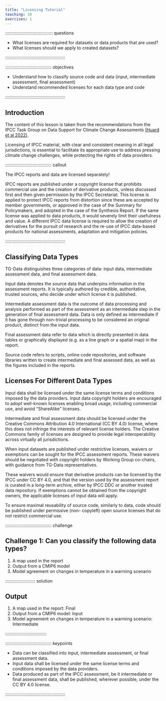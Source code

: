 ```yaml
---
title: "Licensing Tutorial"
teaching: 10
exercises: 1
---
```


:::::::::::::::::::::::::::::::::::::: questions

- What licenses are required for datasets or data products that are used?
- What licenses should we apply to created datasets?

::::::::::::::::::::::::::::::::::::::::::::::::

::::::::::::::::::::::::::::::::::::: objectives

- Understand how to classify source code and data (input, intermediate assessment, final assessment)
- Understand recommended licenses for each data type and code

::::::::::::::::::::::::::::::::::::::::::::::::

## Introduction

The content of this lesson is taken from the
recommendations from the IPCC Task Group on
Data Support for Climate Change Assessments
[(Huard et al 2022)](https://zenodo.org/records/7431834).

Licensing of IPCC material, with clear and consistent meaning in all legal jurisdictions, is essential to facilitate its
appropriate use to address pressing climate change challenges, while protecting the rights of data providers.

::::::::::::::::::::::::::::::::::::: callout

The IPCC reports and data are licensed separately!

IPCC reports are published under a copyright license that prohibits commercial use and the creation of derivative
products, unless discussed first and then given permission by the IPCC Secretariat. This license is applied to protect IPCC reports from distortion since these are accepted by member
governments, or approved in the case of the Summary for Policymakers, and adopted in the case of the Synthesis
Report. If the same license was applied to data products, it would severely limit their usefulness and value. A different
IPCC data license is required to allow the creation of derivatives for the pursuit of research and the re-use of IPCC
data-based products for national assessments, adaptation and mitigation policies.

::::::::::::::::::::::::::::::::::::::::::::::::

## Classifying Data Types

TG-Data distinguishes
three categories of data: input data, intermediate assessment data, and final assessment data.

Input data denotes the source data that underpins information in the assessment reports. It is typically authored by
credible, authoritative, trusted sources, who decide under which license it is published.

Intermediate assessment data is the outcome of data processing and analysis performed as part of the assessment
as an intermediate step in the generation of final assessment data. Data is only defined as intermediate if it has gone
through non-trivial processing to be considered an original product, distinct from the input data.

Final assessment data refer to data which is directly presented in data tables or graphically displayed (e.g. as a line
graph or a spatial map) in the report.

Source code refers to scripts, online code repositories, and software libraries written to create intermediate and final
assessed data, as well as the figures included in the reports.

## Licenses For Different Data Types

Input data shall be licensed under the
same license terms and conditions imposed by the data providers.
Input data copyright holders are encouraged to adopt well-known licenses enabling broad usage, including
commercial use, and avoid “ShareAlike” licenses.

Intermediate and final assessment data should be licensed under the Creative Commons Attribution 4.0
International (CC BY 4.0) license, where this does not infringe the interests of relevant license holders. The
Creative Commons family of licenses are designed to provide legal interoperability across virtually all jurisdictions.

When input datasets are published under restrictive licenses, waivers or exemptions can be sought for the IPCC
assessment reports. These waivers should be negotiated with copyright holders by Working Group co-chairs, with
guidance from TG-Data representatives.

These waivers would ensure that derivative products can be licensed by
the IPCC under CC BY 4.0, and that the version used by the assessment report is curated in a long-term archive,
either by IPCC DDC or another trusted data repository.
If exemptions cannot be obtained from the copyright owners, the
applicable licenses of input data will apply.

To ensure maximal reusability of source code, similarly to data, code should be published under permissive (non-
copyleft) open source licenses that do not restrict commercial use.


::::::::::::::::::::::::::::::::::::: challenge

## Challenge 1: Can you classify the following data types?

1. A map used in the report
2. Output from a CMIP6 model
3. Model agreement on changes in temperature in a warming scenario

:::::::::::::::::::::::: solution

## Output

1. A map used in the report: Final
2. Output from a CMIP6 model: Input
3. Model agreement on changes in temperature in a warming scenario: Intermediate

:::::::::::::::::::::::::::::::::

::::::::::::::::::::::::::::::::::::: keypoints

- Data can be classified into input, intermediate assessment, or final assessment data.
- Input data shall be licensed under the
  same license terms and conditions imposed by the data providers.
- Data produced as part of the IPCC assessment, be it intermediate or final assessment data, shall be published,
  wherever possible, under the CC BY 4.0 license.

::::::::::::::::::::::::::::::::::::::::::::::::
